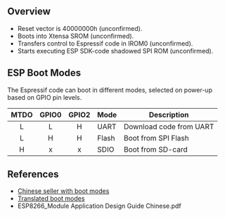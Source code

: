 Overview
--------
- Reset vector is 40000000h (unconfirmed).
- Boots into Xtensa SROM (unconfirmed).
- Transfers control to Espressif code in IROM0 (unconfirmed).
- Starts executing ESP SDK-code shadowed SPI ROM (unconfirmed).

ESP Boot Modes
--------------
The Espressif code can boot in different modes, selected on power-up based on GPIO pin levels.

| MTDO | GPIO0 | GPIO2 | Mode  | Description
|:----:|:-----:|:-----:| ----- | -----------
|   L  |   L   |   H   | UART  | Download code from UART
|   L  |   H   |   H   | Flash | Boot from SPI Flash
|   H  |   x   |   x   | SDIO  | Boot from SD-card

References
----------
- [Chinese seller with boot modes](http://detail.1688.com/offer/40258194242.html?tracelog=gsda_offer)
- [Translated boot modes](https://drive.google.com/file/d/0ByLNRzaQc0jPV0xaektpdFFoMGs/edit)
- ESP8266_Module Application Design Guide Chinese.pdf